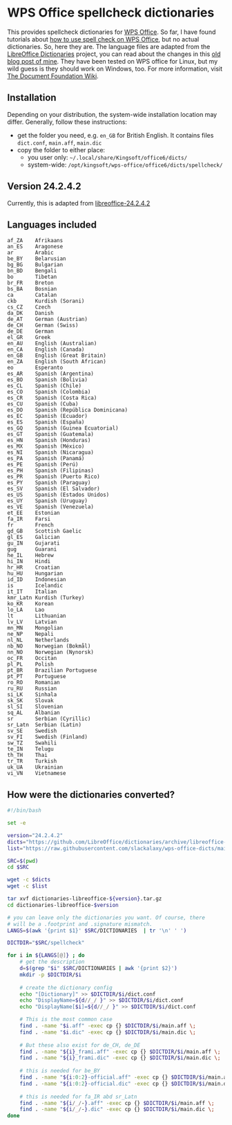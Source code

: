 # WPS Office spellcheck dictionaries

This provides spellcheck dictionaries for [WPS Office](https://www.wps.com/). So far, I have found tutorials about [how to use spell check on WPS Office](https://www.wps.com/academy/how-to-use-the-spell-check-quick-tutorials-1870938/), but no actual dictionaries. So, here they are. The language files are adapted from the [LibreOffice Dictionaries](https://github.com/LibreOffice/dictionaries/) project, you can read about the changes in this [old blog post of mine](https://slackalaxy.com/2021/04/03/wps-office-v11-dictionary/). They have been tested on WPS office for Linux, but my wild guess is they should work on Windows, too. For more information, visit [The Document Foundation Wiki](https://wiki.documentfoundation.org/Development/Dictionaries).


## Installation
Depending on your distribution, the system-wide installation location may differ. Generally, follow these instructions:
* get the folder you need, e.g. `en_GB` for British English. It contains files `dict.conf`, `main.aff`, `main.dic`
* copy the folder to either place:
   * you user only:  `~/.local/share/Kingsoft/office6/dicts/`
   * system-wide: `/opt/kingsoft/wps-office/office6/dicts/spellcheck/`

## Version 24.2.4.2
Currently, this is adapted from [libreoffice-24.2.4.2](https://github.com/LibreOffice/dictionaries/releases/tag/libreoffice-24.2.4.2)

## Languages included
```
af_ZA    Afrikaans
an_ES    Aragonese
ar       Arabic
be_BY    Belarusian
bg_BG    Bulgarian
bn_BD    Bengali
bo       Tibetan
br_FR    Breton
bs_BA    Bosnian
ca       Catalan
ckb      Kurdish (Sorani)
cs_CZ    Czech
da_DK    Danish
de_AT    German (Austrian)
de_CH    German (Swiss)
de_DE    German
el_GR    Greek
en_AU    English (Australian)
en_CA    English (Canada)
en_GB    English (Great Britain)
en_ZA    English (South African)
eo       Esperanto
es_AR    Spanish (Argentina)
es_BO    Spanish (Bolivia)
es_CL    Spanish (Chile)
es_CO    Spanish (Colombia)
es_CR    Spanish (Costa Rica)
es_CU    Spanish (Cuba)
es_DO    Spanish (República Dominicana)
es_EC    Spanish (Ecuador)
es_ES    Spanish (España)
es_GQ    Spanish (Guinea Ecuatorial)
es_GT    Spanish (Guatemala)
es_HN    Spanish (Honduras)
es_MX    Spanish (México)
es_NI    Spanish (Nicaragua)
es_PA    Spanish (Panamá)
es_PE    Spanish (Perú)
es_PH    Spanish (Filipinas)
es_PR    Spanish (Puerto Rico)
es_PY    Spanish (Paraguay)
es_SV    Spanish (El Salvador)
es_US    Spanish (Estados Unidos)
es_UY    Spanish (Uruguay)
es_VE    Spanish (Venezuela)
et_EE    Estonian
fa_IR    Farsi
fr       French
gd_GB    Scottish Gaelic
gl_ES    Galician
gu_IN    Gujarati
gug      Guarani
he_IL    Hebrew
hi_IN    Hindi
hr_HR    Croatian
hu_HU    Hungarian
id_ID    Indonesian
is       Icelandic
it_IT    Italian
kmr_Latn Kurdish (Turkey)
ko_KR    Korean
lo_LA    Lao
lt       Lithuanian
lv_LV    Latvian
mn_MN    Mongolian
ne_NP    Nepali
nl_NL    Netherlands
nb_NO    Norwegian (Bokmål)
nn_NO    Norwegian (Nynorsk)
oc_FR    Occitan
pl_PL    Polish
pt_BR    Brazilian Portuguese
pt_PT    Portuguese
ro_RO    Romanian
ru_RU    Russian
si_LK    Sinhala
sk_SK    Slovak
sl_SI    Slovenian
sq_AL    Albanian
sr       Serbian (Cyrillic)
sr_Latn  Serbian (Latin)
sv_SE    Swedish
sv_FI    Swedish (Finland)
sw_TZ    Swahili
te_IN    Telugu
th_TH    Thai
tr_TR    Turkish
uk_UA    Ukrainian
vi_VN    Vietnamese
```

## How were the dictionaries converted?
```sh
#!/bin/bash

set -e

version="24.2.4.2"
dicts="https://github.com/LibreOffice/dictionaries/archive/libreoffice-${version}/dictionaries-libreoffice-${version}.tar.gz"
list="https://raw.githubusercontent.com/slackalaxy/wps-office-dicts/main/DICTIONARIES"

SRC=$(pwd)
cd $SRC

wget -c $dicts
wget -c $list

tar xvf dictionaries-libreoffice-${version}.tar.gz
cd dictionaries-libreoffice-$version

# you can leave only the dictionaries you want. Of course, there
# will be a .footprint and .signature mismatch.
LANGS=$(awk '{print $1}' $SRC/DICTIONARIES  | tr '\n' ' ')

DICTDIR="$SRC/spellcheck"

for i in ${LANGS[@]} ; do
	# get the description
	d=$(grep "$i" $SRC/DICTIONARIES | awk '{print $2}')
	mkdir -p $DICTDIR/$i
 
	# create the dictionary config
	echo "[Dictionary]" >> $DICTDIR/$i/dict.conf
	echo "DisplayName=${d//_/ }" >> $DICTDIR/$i/dict.conf
	echo "DisplayName[$i]=${d//_/ }" >> $DICTDIR/$i/dict.conf  

	# This is the most common case  
	find . -name "$i.aff" -exec cp {} $DICTDIR/$i/main.aff \;
	find . -name "$i.dic" -exec cp {} $DICTDIR/$i/main.dic \;
  
	# But these also exist for de_CH, de_DE
	find . -name "${i}_frami.aff" -exec cp {} $DICTDIR/$i/main.aff \;
	find . -name "${i}_frami.dic" -exec cp {} $DICTDIR/$i/main.dic \;  
  
	# this is needed for be_BY
	find . -name "${i:0:2}-official.aff" -exec cp {} $DICTDIR/$i/main.aff \;
	find . -name "${i:0:2}-official.dic" -exec cp {} $DICTDIR/$i/main.dic \;  
  
	# this is needed for fa_IR abd sr_Latn
	find . -name "${i/_/-}.aff" -exec cp {} $DICTDIR/$i/main.aff \;
	find . -name "${i/_/-}.dic" -exec cp {} $DICTDIR/$i/main.dic \;  
done
	
```
